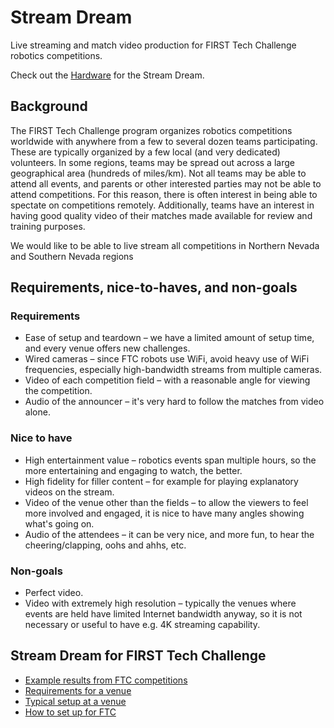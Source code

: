 # Stream Dream

Live streaming and match video production for FIRST Tech Challenge robotics competitions.

Check out the [Hardware](doc/Hardware.md) for the Stream Dream.

## Background

The FIRST Tech Challenge program organizes robotics competitions worldwide with anywhere from a few to several dozen teams participating. These are typically organized by a few local (and very dedicated) volunteers. In some regions, teams may be spread out across a large geographical area (hundreds of miles/km). Not all teams may be able to attend all events, and parents or other interested parties may not be able to attend competitions. For this reason, there is often interest in being able to spectate on competitions remotely. Additionally, teams have an interest in having good quality video of their matches made available for review and training purposes.

We would like to be able to live stream all competitions in Northern Nevada and Southern Nevada regions

## Requirements, nice-to-haves, and non-goals

### Requirements

* Ease of setup and teardown – we have a limited amount of setup time, and every venue offers new challenges.
* Wired cameras – since FTC robots use WiFi, avoid heavy use of WiFi frequencies, especially high-bandwidth streams from multiple cameras.
* Video of each competition field – with a reasonable angle for viewing the competition.
* Audio of the announcer – it's very hard to follow the matches from video alone.

### Nice to have

* High entertainment value – robotics events span multiple hours, so the more entertaining and engaging to watch, the better.
* High fidelity for filler content – for example for playing explanatory videos on the stream.
* Video of the venue other than the fields – to allow the viewers to feel more involved and engaged, it is nice to have many angles showing what's going on.
* Audio of the attendees – it can be very nice, and more fun, to hear the cheering/clapping, oohs and ahhs, etc.

### Non-goals

* Perfect video.
* Video with extremely high resolution – typically the venues where events are held have limited Internet bandwidth anyway, so it is not necessary or useful to have e.g. 4K streaming capability.

## Stream Dream for FIRST Tech Challenge

* [Example results from FTC competitions](doc/ftc/ExampleResults.md)
* [Requirements for a venue](doc/ftc/VenueRequirements.md)
* [Typical setup at a venue](doc/ftc/VenueSetup.md)
* [How to set up for FTC](doc/ftc/HowToSetup.md)
